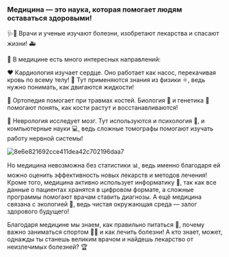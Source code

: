 ### Медицина — это наука, которая помогает людям оставаться здоровыми! 
🩺💊 Врачи и ученые изучают болезни, изобретают лекарства и спасают жизни! 🚑

🧬 В медицине есть много интересных направлений:

❤️ Кардиология изучает сердце. Оно работает как насос, перекачивая кровь по всему телу! 💓 Тут применяются знания из физики ⚛️, ведь нужно понимать, как двигаются жидкости!

🦴 Ортопедия помогает при травмах костей. Биология 🦠 и генетика 🧬 помогают понять, как кости растут и восстанавливаются!

🧠 Неврология исследует мозг. Тут используются и психология 🧐, и компьютерные науки 💻, ведь сложные томографы помогают изучать работу нервной системы!

![8e6e821692cce411dea42c702196daa7](https://github.com/user-attachments/assets/f2d249d0-8c89-4131-b771-4dee69dd76a7)

Но медицина невозможна без статистики 📊, ведь именно благодаря ей можно оценить эффективность новых лекарств и методов лечения! Кроме того, медицина активно использует информатику 💾, так как все данные о пациентах хранятся в цифровом формате, а сложные программы помогают врачам ставить диагнозы. А ещё медицина связана с экологией 🌱, ведь чистая окружающая среда — залог здорового будущего!

Благодаря медицине мы знаем, как правильно питаться 🍎, почему важно заниматься спортом 🏃‍♂️ и как лечить болезни! А кто знает, может, однажды ты станешь великим врачом и найдешь лекарство от неизлечимых болезней? 🏆


